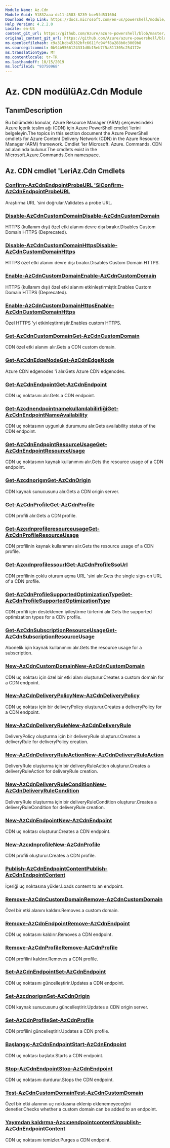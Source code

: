 ```yaml
---
Module Name: Az.Cdn
Module Guid: 91832aaa-dc11-4583-8239-bce5fd531604
Download Help Link: https://docs.microsoft.com/en-us/powershell/module/az.cdn
Help Version: 4.2.2.0
Locale: en-US
content_git_url: https://github.com/Azure/azure-powershell/blob/master/src/Cdn/Cdn/help/Az.Cdn.md
original_content_git_url: https://github.com/Azure/azure-powershell/blob/master/src/Cdn/Cdn/help/Az.Cdn.md
ms.openlocfilehash: c9a31bcb45382bfc6611fc94ff8a288b0c3069b8
ms.sourcegitcommit: 0b94b9566124331d0b15eb7f5a811305c254172e
ms.translationtype: MT
ms.contentlocale: tr-TR
ms.lasthandoff: 10/15/2019
ms.locfileid: "93750968"
---
```

# <span data-ttu-id="6122d-101">Az. CDN modülü</span><span class="sxs-lookup"><span data-stu-id="6122d-101">Az.Cdn Module</span></span>
## <span data-ttu-id="6122d-102">Tanım</span><span class="sxs-lookup"><span data-stu-id="6122d-102">Description</span></span>
<span data-ttu-id="6122d-103">Bu bölümdeki konular, Azure Resource Manager (ARM) çerçevesindeki Azure Içerik teslim ağı (CDN) için Azure PowerShell cmdlet 'lerini belgeleyin.</span><span class="sxs-lookup"><span data-stu-id="6122d-103">The topics in this section document the Azure PowerShell cmdlets for Azure Content Delivery Network (CDN) in the Azure Resource Manager (ARM) framework.</span></span> <span data-ttu-id="6122d-104">Cmdlet 'ler Microsoft. Azure. Commands. CDN ad alanında bulunur.</span><span class="sxs-lookup"><span data-stu-id="6122d-104">The cmdlets exist in the Microsoft.Azure.Commands.Cdn namespace.</span></span>

## <span data-ttu-id="6122d-105">Az. CDN cmdlet 'Leri</span><span class="sxs-lookup"><span data-stu-id="6122d-105">Az.Cdn Cmdlets</span></span>
### [<span data-ttu-id="6122d-106">Confirm-AzCdnEndpointProbeURL 'Si</span><span class="sxs-lookup"><span data-stu-id="6122d-106">Confirm-AzCdnEndpointProbeURL</span></span>](Confirm-AzCdnEndpointProbeURL.md)
<span data-ttu-id="6122d-107">Araştırma URL 'sini doğrular.</span><span class="sxs-lookup"><span data-stu-id="6122d-107">Validates a probe URL.</span></span>

### [<span data-ttu-id="6122d-108">Disable-AzCdnCustomDomain</span><span class="sxs-lookup"><span data-stu-id="6122d-108">Disable-AzCdnCustomDomain</span></span>](Disable-AzCdnCustomDomain.md)
<span data-ttu-id="6122d-109">HTTPS (kullanım dışı) özel etki alanını devre dışı bırakır.</span><span class="sxs-lookup"><span data-stu-id="6122d-109">Disables Custom Domain HTTPS (Deprecated).</span></span>

### [<span data-ttu-id="6122d-110">Disable-AzCdnCustomDomainHttps</span><span class="sxs-lookup"><span data-stu-id="6122d-110">Disable-AzCdnCustomDomainHttps</span></span>](Disable-AzCdnCustomDomainHttps.md)
<span data-ttu-id="6122d-111">HTTPS özel etki alanını devre dışı bırakır.</span><span class="sxs-lookup"><span data-stu-id="6122d-111">Disables Custom Domain HTTPS.</span></span>

### [<span data-ttu-id="6122d-112">Enable-AzCdnCustomDomain</span><span class="sxs-lookup"><span data-stu-id="6122d-112">Enable-AzCdnCustomDomain</span></span>](Enable-AzCdnCustomDomain.md)
<span data-ttu-id="6122d-113">HTTPS (kullanım dışı) özel etki alanını etkinleştirmiştir.</span><span class="sxs-lookup"><span data-stu-id="6122d-113">Enables Custom Domain HTTPS (Deprecated).</span></span>

### [<span data-ttu-id="6122d-114">Enable-AzCdnCustomDomainHttps</span><span class="sxs-lookup"><span data-stu-id="6122d-114">Enable-AzCdnCustomDomainHttps</span></span>](Enable-AzCdnCustomDomainHttps.md)
<span data-ttu-id="6122d-115">Özel HTTPS 'yi etkinleştirmiştir.</span><span class="sxs-lookup"><span data-stu-id="6122d-115">Enables custom HTTPS.</span></span>

### [<span data-ttu-id="6122d-116">Get-AzCdnCustomDomain</span><span class="sxs-lookup"><span data-stu-id="6122d-116">Get-AzCdnCustomDomain</span></span>](Get-AzCdnCustomDomain.md)
<span data-ttu-id="6122d-117">CDN özel etki alanını alır.</span><span class="sxs-lookup"><span data-stu-id="6122d-117">Gets a CDN custom domain.</span></span>

### [<span data-ttu-id="6122d-118">Get-AzCdnEdgeNode</span><span class="sxs-lookup"><span data-stu-id="6122d-118">Get-AzCdnEdgeNode</span></span>](Get-AzCdnEdgeNode.md)
<span data-ttu-id="6122d-119">Azure CDN edgenodes 'i alır.</span><span class="sxs-lookup"><span data-stu-id="6122d-119">Gets Azure CDN edgenodes.</span></span>

### [<span data-ttu-id="6122d-120">Get-AzCdnEndpoint</span><span class="sxs-lookup"><span data-stu-id="6122d-120">Get-AzCdnEndpoint</span></span>](Get-AzCdnEndpoint.md)
<span data-ttu-id="6122d-121">CDN uç noktasını alır.</span><span class="sxs-lookup"><span data-stu-id="6122d-121">Gets a CDN endpoint.</span></span>

### [<span data-ttu-id="6122d-122">Get-Azcdnendpointnamekullanılabilirliği</span><span class="sxs-lookup"><span data-stu-id="6122d-122">Get-AzCdnEndpointNameAvailability</span></span>](Get-AzCdnEndpointNameAvailability.md)
<span data-ttu-id="6122d-123">CDN uç noktasının uygunluk durumunu alır.</span><span class="sxs-lookup"><span data-stu-id="6122d-123">Gets availability status of the CDN endpoint.</span></span>

### [<span data-ttu-id="6122d-124">Get-AzCdnEndpointResourceUsage</span><span class="sxs-lookup"><span data-stu-id="6122d-124">Get-AzCdnEndpointResourceUsage</span></span>](Get-AzCdnEndpointResourceUsage.md)
<span data-ttu-id="6122d-125">CDN uç noktasının kaynak kullanımını alır.</span><span class="sxs-lookup"><span data-stu-id="6122d-125">Gets the resource usage of a CDN endpoint.</span></span>

### [<span data-ttu-id="6122d-126">Get-Azcdnorigın</span><span class="sxs-lookup"><span data-stu-id="6122d-126">Get-AzCdnOrigin</span></span>](Get-AzCdnOrigin.md)
<span data-ttu-id="6122d-127">CDN kaynak sunucusunu alır.</span><span class="sxs-lookup"><span data-stu-id="6122d-127">Gets a CDN origin server.</span></span>

### [<span data-ttu-id="6122d-128">Get-AzCdnProfile</span><span class="sxs-lookup"><span data-stu-id="6122d-128">Get-AzCdnProfile</span></span>](Get-AzCdnProfile.md)
<span data-ttu-id="6122d-129">CDN profili alır.</span><span class="sxs-lookup"><span data-stu-id="6122d-129">Gets a CDN profile.</span></span>

### [<span data-ttu-id="6122d-130">Get-Azcıdnprofileresourceusage</span><span class="sxs-lookup"><span data-stu-id="6122d-130">Get-AzCdnProfileResourceUsage</span></span>](Get-AzCdnProfileResourceUsage.md)
<span data-ttu-id="6122d-131">CDN profilinin kaynak kullanımını alır.</span><span class="sxs-lookup"><span data-stu-id="6122d-131">Gets the resource usage of a CDN profile.</span></span>

### [<span data-ttu-id="6122d-132">Get-Azcıdnprofilessourl</span><span class="sxs-lookup"><span data-stu-id="6122d-132">Get-AzCdnProfileSsoUrl</span></span>](Get-AzCdnProfileSsoUrl.md)
<span data-ttu-id="6122d-133">CDN profilinin çoklu oturum açma URL 'sini alır.</span><span class="sxs-lookup"><span data-stu-id="6122d-133">Gets the single sign-on URL of a CDN profile.</span></span>

### [<span data-ttu-id="6122d-134">Get-AzCdnProfileSupportedOptimizationType</span><span class="sxs-lookup"><span data-stu-id="6122d-134">Get-AzCdnProfileSupportedOptimizationType</span></span>](Get-AzCdnProfileSupportedOptimizationType.md)
<span data-ttu-id="6122d-135">CDN profili için desteklenen iyileştirme türlerini alır.</span><span class="sxs-lookup"><span data-stu-id="6122d-135">Gets the supported optimization types for a CDN profile.</span></span>

### [<span data-ttu-id="6122d-136">Get-AzCdnSubscriptionResourceUsage</span><span class="sxs-lookup"><span data-stu-id="6122d-136">Get-AzCdnSubscriptionResourceUsage</span></span>](Get-AzCdnSubscriptionResourceUsage.md)
<span data-ttu-id="6122d-137">Abonelik için kaynak kullanımını alır.</span><span class="sxs-lookup"><span data-stu-id="6122d-137">Gets the resource usage for a subscription.</span></span>

### [<span data-ttu-id="6122d-138">New-AzCdnCustomDomain</span><span class="sxs-lookup"><span data-stu-id="6122d-138">New-AzCdnCustomDomain</span></span>](New-AzCdnCustomDomain.md)
<span data-ttu-id="6122d-139">CDN uç noktası için özel bir etki alanı oluşturur.</span><span class="sxs-lookup"><span data-stu-id="6122d-139">Creates a custom domain for a CDN endpoint.</span></span>

### [<span data-ttu-id="6122d-140">New-AzCdnDeliveryPolicy</span><span class="sxs-lookup"><span data-stu-id="6122d-140">New-AzCdnDeliveryPolicy</span></span>](New-AzCdnDeliveryPolicy.md)
<span data-ttu-id="6122d-141">CDN uç noktası için bir deliveryPolicy oluşturur.</span><span class="sxs-lookup"><span data-stu-id="6122d-141">Creates a deliveryPolicy for a CDN endpoint.</span></span>

### [<span data-ttu-id="6122d-142">New-AzCdnDeliveryRule</span><span class="sxs-lookup"><span data-stu-id="6122d-142">New-AzCdnDeliveryRule</span></span>](New-AzCdnDeliveryRule.md)
<span data-ttu-id="6122d-143">DeliveryPolicy oluşturma için bir deliveryRule oluşturur.</span><span class="sxs-lookup"><span data-stu-id="6122d-143">Creates a deliveryRule for deliveryPolicy creation.</span></span>

### [<span data-ttu-id="6122d-144">New-AzCdnDeliveryRuleAction</span><span class="sxs-lookup"><span data-stu-id="6122d-144">New-AzCdnDeliveryRuleAction</span></span>](New-AzCdnDeliveryRuleAction.md)
<span data-ttu-id="6122d-145">DeliveryRule oluşturma için bir deliveryRuleAction oluşturur.</span><span class="sxs-lookup"><span data-stu-id="6122d-145">Creates a deliveryRuleAction for deliveryRule creation.</span></span>

### [<span data-ttu-id="6122d-146">New-AzCdnDeliveryRuleCondition</span><span class="sxs-lookup"><span data-stu-id="6122d-146">New-AzCdnDeliveryRuleCondition</span></span>](New-AzCdnDeliveryRuleCondition.md)
<span data-ttu-id="6122d-147">DeliveryRule oluşturma için bir deliveryRuleCondition oluşturur.</span><span class="sxs-lookup"><span data-stu-id="6122d-147">Creates a deliveryRuleCondition for deliveryRule creation.</span></span>

### [<span data-ttu-id="6122d-148">New-AzCdnEndpoint</span><span class="sxs-lookup"><span data-stu-id="6122d-148">New-AzCdnEndpoint</span></span>](New-AzCdnEndpoint.md)
<span data-ttu-id="6122d-149">CDN uç noktası oluşturur.</span><span class="sxs-lookup"><span data-stu-id="6122d-149">Creates a CDN endpoint.</span></span>

### [<span data-ttu-id="6122d-150">New-Azcıdnprofile</span><span class="sxs-lookup"><span data-stu-id="6122d-150">New-AzCdnProfile</span></span>](New-AzCdnProfile.md)
<span data-ttu-id="6122d-151">CDN profili oluşturur.</span><span class="sxs-lookup"><span data-stu-id="6122d-151">Creates a CDN profile.</span></span>

### [<span data-ttu-id="6122d-152">Publish-AzCdnEndpointContent</span><span class="sxs-lookup"><span data-stu-id="6122d-152">Publish-AzCdnEndpointContent</span></span>](Publish-AzCdnEndpointContent.md)
<span data-ttu-id="6122d-153">İçeriği uç noktasına yükler.</span><span class="sxs-lookup"><span data-stu-id="6122d-153">Loads content to an endpoint.</span></span>

### [<span data-ttu-id="6122d-154">Remove-AzCdnCustomDomain</span><span class="sxs-lookup"><span data-stu-id="6122d-154">Remove-AzCdnCustomDomain</span></span>](Remove-AzCdnCustomDomain.md)
<span data-ttu-id="6122d-155">Özel bir etki alanını kaldırır.</span><span class="sxs-lookup"><span data-stu-id="6122d-155">Removes a custom domain.</span></span>

### [<span data-ttu-id="6122d-156">Remove-AzCdnEndpoint</span><span class="sxs-lookup"><span data-stu-id="6122d-156">Remove-AzCdnEndpoint</span></span>](Remove-AzCdnEndpoint.md)
<span data-ttu-id="6122d-157">CDN uç noktasını kaldırır.</span><span class="sxs-lookup"><span data-stu-id="6122d-157">Removes a CDN endpoint.</span></span>

### [<span data-ttu-id="6122d-158">Remove-AzCdnProfile</span><span class="sxs-lookup"><span data-stu-id="6122d-158">Remove-AzCdnProfile</span></span>](Remove-AzCdnProfile.md)
<span data-ttu-id="6122d-159">CDN profilini kaldırır.</span><span class="sxs-lookup"><span data-stu-id="6122d-159">Removes a CDN profile.</span></span>

### [<span data-ttu-id="6122d-160">Set-AzCdnEndpoint</span><span class="sxs-lookup"><span data-stu-id="6122d-160">Set-AzCdnEndpoint</span></span>](Set-AzCdnEndpoint.md)
<span data-ttu-id="6122d-161">CDN uç noktasını güncelleştirir.</span><span class="sxs-lookup"><span data-stu-id="6122d-161">Updates a CDN endpoint.</span></span>

### [<span data-ttu-id="6122d-162">Set-Azcdnorigın</span><span class="sxs-lookup"><span data-stu-id="6122d-162">Set-AzCdnOrigin</span></span>](Set-AzCdnOrigin.md)
<span data-ttu-id="6122d-163">CDN kaynak sunucusunu güncelleştirir.</span><span class="sxs-lookup"><span data-stu-id="6122d-163">Updates a CDN origin server.</span></span>

### [<span data-ttu-id="6122d-164">Set-AzCdnProfile</span><span class="sxs-lookup"><span data-stu-id="6122d-164">Set-AzCdnProfile</span></span>](Set-AzCdnProfile.md)
<span data-ttu-id="6122d-165">CDN profilini güncelleştirir.</span><span class="sxs-lookup"><span data-stu-id="6122d-165">Updates a CDN profile.</span></span>

### [<span data-ttu-id="6122d-166">Başlangıç-AzCdnEndpoint</span><span class="sxs-lookup"><span data-stu-id="6122d-166">Start-AzCdnEndpoint</span></span>](Start-AzCdnEndpoint.md)
<span data-ttu-id="6122d-167">CDN uç noktası başlatır.</span><span class="sxs-lookup"><span data-stu-id="6122d-167">Starts a CDN endpoint.</span></span>

### [<span data-ttu-id="6122d-168">Stop-AzCdnEndpoint</span><span class="sxs-lookup"><span data-stu-id="6122d-168">Stop-AzCdnEndpoint</span></span>](Stop-AzCdnEndpoint.md)
<span data-ttu-id="6122d-169">CDN uç noktasını durdurur.</span><span class="sxs-lookup"><span data-stu-id="6122d-169">Stops the CDN endpoint.</span></span>

### [<span data-ttu-id="6122d-170">Test-AzCdnCustomDomain</span><span class="sxs-lookup"><span data-stu-id="6122d-170">Test-AzCdnCustomDomain</span></span>](Test-AzCdnCustomDomain.md)
<span data-ttu-id="6122d-171">Özel bir etki alanının uç noktasına eklenip eklenemeyeceğini denetler.</span><span class="sxs-lookup"><span data-stu-id="6122d-171">Checks whether a custom domain can be added to an endpoint.</span></span>

### [<span data-ttu-id="6122d-172">Yayımdan kaldırma-Azcıcıendpointcontent</span><span class="sxs-lookup"><span data-stu-id="6122d-172">Unpublish-AzCdnEndpointContent</span></span>](Unpublish-AzCdnEndpointContent.md)
<span data-ttu-id="6122d-173">CDN uç noktasını temizler.</span><span class="sxs-lookup"><span data-stu-id="6122d-173">Purges a CDN endpoint.</span></span>

